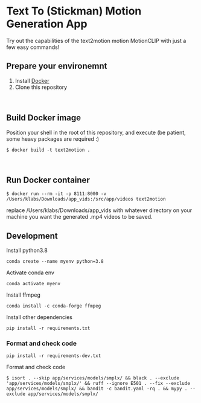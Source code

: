 # Text To (Stickman) Motion Generation App
Try out the capabilities of the text2motion motion MotionCLIP with just a few easy commands!
</br>

## Prepare your environemnt

1. Install [Docker](https://docs.docker.com/engine/install/)
2. Clone this repository
</br>


## Build Docker image
Position your shell in the root of this repository, and execute (be patient, some heavy packages are required :)
```
$ docker build -t text2motion .
```
</br>


## Run Docker container
```
$ docker run --rm -it -p 8111:8000 -v /Users/klabs/Downloads/app_vids:/src/app/videos text2motion
```
replace /Users/klabs/Downloads/app_vids with whatever directory on your machine you want the generated .mp4 videos to be saved.


## Development
Install python3.8</br>
```
conda create --name myenv python=3.8
```

Activate conda env
```
conda activate myenv
```

Install ffmpeg

```
conda install -c conda-forge ffmpeg
```

Install other dependencies
```
pip install -r requirements.txt
```



### Format and check code
```
pip install -r requirements-dev.txt
```
Format and check code
```
$ isort . --skip app/services/models/smplx/ && black . --exclude 'app/services/models/smplx/' && ruff --ignore E501 . --fix --exclude app/services/models/smplx/ && bandit -c bandit.yaml -rq . && mypy . --exclude app/services/models/smplx/
```